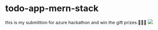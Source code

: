 # todo-app-mern-stack
this is my submittion for azure hackathon and win the gift prizes.🥳🥳🥳
![](ss.png)
